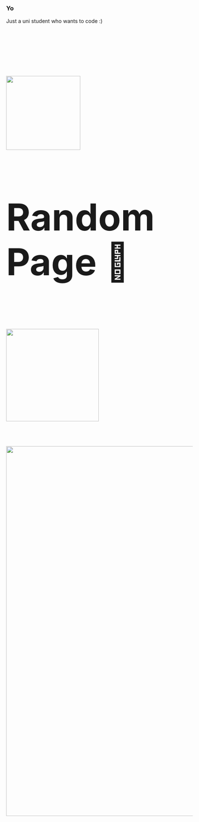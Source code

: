 ### Yo

Just a uni student who wants to code :)
<h1 style ="font-size:100px;">  
  <img src="https://media.giphy.com/media/M9gbBd9nbDrOTu1Mqx/giphy.gif" width="200"/>
  &emsp;&emsp;&emsp;
  Random Page 🙂
  &emsp;&emsp;&emsp;
  <img src ="https://media.giphy.com/media/Y1IFN5kK9E7fO/giphy.gif" width="250"/>
</h1>


<div align = "center">
  <img src ="https://media.giphy.com/media/pVGsAWjzvXcZW4ZBTE/giphy.gif" width="1000"/>
</div>
  




<!--
<img src = "https://media.giphy.com/media/elKG8f46lh3BvQkCOp/giphy.gif" width="200"/>
&emsp;
**petaa1/petaa1** is a ✨ _special_ ✨ repository because its `README.md` (this file) appears on your GitHub profile.

Here are some ideas to get you started:

- 🔭 I’m currently working on ...
- 🌱 I’m currently learning ...
- 👯 I’m looking to collaborate on ...
- 🤔 I’m looking for help with ...
- 💬 Ask me about ...
- 📫 How to reach me: ...
- 😄 Pronouns: ...
- ⚡ Fun fact: ...
-->
